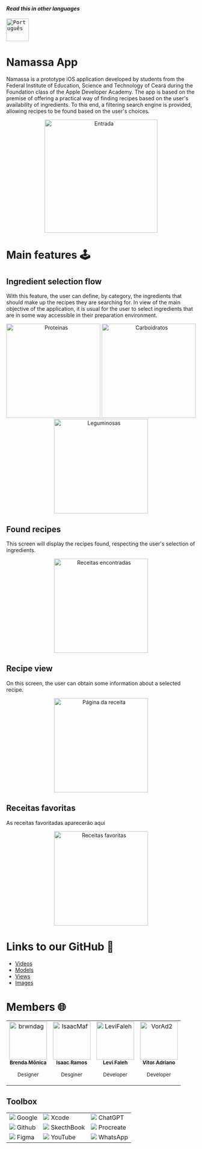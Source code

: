 #### _Read this in other languages_
<kbd>[<img title="Português" alt="Português" src="../../NamassaUtils/brFlag.png" width="60">](../../README.md)</kbd>


# Namassa App

Namassa is a prototype iOS application developed by students from the Federal Institute of Education, Science and Technology of Ceará during the Foundation class of the Apple Developer Academy. The app is based on the premise of offering a practical way of finding recipes based on the user's availability of ingredients. To this end, a filtering search engine is provided, allowing recipes to be found based on the user's choices.

<p align="center">
  <img src="../Screens/Inicializar.png" alt="Entrada" width="300">
</p>

# Main features :joystick:

## Ingredient selection flow

With this feature, the user can define, by category, the ingredients that should make up the recipes they are searching for. In view of the main objective of the application, it is usual for the user to select ingredients that are in some way accessible in their preparation environment.

<p align="center">
  <img src="../Screens/Proteinas.png" alt="Proteínas" width="250" >
  <img src="../Screens/Carboidratos.png" alt="Carboidratos" width="250">
  <img src="../Screens/Leguminosas.png" alt="Leguminosas" width="250">
</p>

## Found recipes

This screen will display the recipes found, respecting the user's selection of ingredients.

<p align="center">
  <img src="../Screens/Encontradas.png" alt="Receitas encontradas" width="250" >
</p>

## Recipe view

On this screen, the user can obtain some information about a selected recipe.

<p align="center">
  <img src="../Screens/Receita.png" alt="Página da receita" width="250" >
</p>

## Receitas favoritas
As receitas favoritadas aparecerão aqui

<p align="center">
  <img src="NamassaUtils/Screens/Favoritas.png" alt="Receitas favoritas" width="250" >
</p>

# Links to our GitHub 🎯
- [Videos](NamassaUtils/Videos)
- [Models](../../Namassa/Models)  
- [Views](../../Namassa/Views)  
- [Images](../)

# Members 🌐

<div align="center">
<table>
  <tbody>
    <tr>
      <td align="center"><a href="https://github.com/brwndag"><img src="https://avatars.githubusercontent.com/brwndag" width="100px;" alt="brwndag"/><br /><sub><b>Brenda Mônica</b>
        </a>
        <p><sub>Designer</sub></p></sub></td>
      <td align="center"><a href="https://github.com/IsaacMaf"><img src="https://avatars.githubusercontent.com/IsaacMaf" width="100px;" alt="IsaacMaf"/><br /><sub><b>Isaac Ramos</b></a>
        <p><sub>Desginer</sub></p></sub></td>
      <td align="center"><a href="https://github.com/LeviFaleh"><img src="https://avatars.githubusercontent.com/LeviFaleh" width="100px;" alt="LeviFaleh"/><br /><sub><b>Levi Faleh</b></a>
        <p><sub>Developer</sub></p></sub></td>
      <td align="center"><a href="https://github.com/VorAd2"><img src="https://avatars.githubusercontent.com/VorAd2" width="100px;" alt="VorAd2"/><br /><sub><b>Vitor Adriano</b></sub></a>
        <p><sub>Developer</sub></p></td>
    </tr>
  </tbody>
</table>
</div>

## Toolbox 

|    |  |    |
|----|-------------------------|----|
| ![](../google1.png) Google         | ![](../XcodePequeno.png) Xcode | ![](../chatgpt.png) ChatGPT |
| ![](../social.png) Github           | ![](../SketchBookPequeno.jpg) SkecthBook | ![](../ProcreatePequeno.jpg) Procreate |
| ![](../figma.png) Figma            | ![](../youtube.png) YouTube | ![](../bate-papo.png) WhatsApp |
